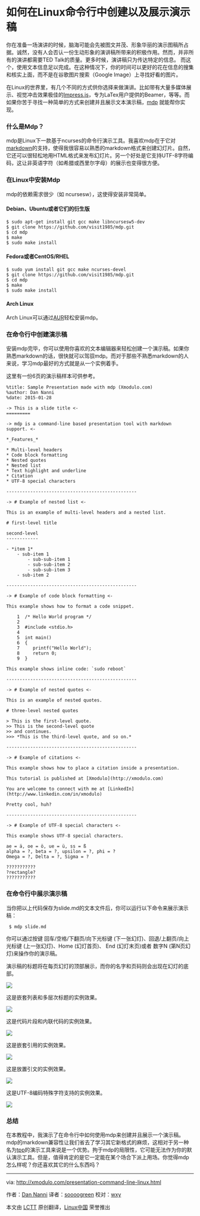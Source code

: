 如何在Linux命令行中创建以及展示演示稿
================================================================================
你在准备一场演讲的时候，脑海可能会先被图文并茂、形象华丽的演示图稿所占据。诚然，没有人会否认一份生动形象的演讲稿所带来的积极作用。然而，并非所有的演讲都需要TED Talk的质量。更多时候，演讲稿只为传达特定的信息。 而这个，使用文本信息足以完成。在这种情况下，你的时间可以更好的花在信息的搜集和核实上面，而不是在谷歌图片搜索（Google Image）上寻找好看的图片。

在Linux的世界里，有几个不同的方式供你选择来做演讲。比如带有大量多媒体展示、视觉冲击效果极佳的[Impress.js][1]，专为LaTex用户提供的Beamer，等等。而如果你苦于寻找一种简单的方式来创建并且展示文本演示稿，[mdp][2] 就能帮你实现。

### 什么是Mdp？ ###

mdp是Linux下一款基于ncurses的命令行演示工具。我喜欢mdp在于它对[markdown][3]的支持，使得我很容易以熟悉的markdown格式来创建幻灯片。自然，它还可以很轻松地用HTML格式来发布幻灯片。另一个好处是它支持UTF-8字符编码，这让非英语字符（如希腊或西里尔字母）的展示也变得很方便。

### 在Linux中安装Mdp ###

mdp的依赖需求很少（如 ncursesw），这使得安装非常简单。

#### Debian、Ubuntu或者它们的衍生版 ####

    $ sudo apt-get install git gcc make libncursesw5-dev
    $ git clone https://github.com/visit1985/mdp.git
    $ cd mdp
    $ make
    $ sudo make install 

#### Fedora或者CentOS/RHEL ####

    $ sudo yum install git gcc make ncurses-devel
    $ git clone https://github.com/visit1985/mdp.git
    $ cd mdp
    $ make
    $ sudo make install 

#### Arch Linux ####

Arch Linux可以通过[AUR][4]轻松安装mdp。

### 在命令行中创建演示稿 ###

安装mdp完毕，你可以使用你喜欢的文本编辑器来轻松创建一个演示稿。如果你熟悉markdown的话，很快就可以驾驭mdp。而对于那些不熟悉markdown的人来说，学习mdp最好的方式就是从一个实例着手。

这里有一份6页的演示稿样本可供参考。

	%title: Sample Presentation made with mdp (Xmodulo.com)
	%author: Dan Nanni
	%date: 2015-01-28
	 
	-> This is a slide title <-
	=========
	 
	-> mdp is a command-line based presentation tool with markdown support. <-
	 
	*_Features_*
	 
	* Multi-level headers
	* Code block formatting
	* Nested quotes
	* Nested list
	* Text highlight and underline
	* Citation
	* UTF-8 special characters
	 
	-------------------------------------------------
	 
	-> # Example of nested list <-
	 
	This is an example of multi-level headers and a nested list.
	 
	# first-level title
	 
	second-level
	------------
	 
	- *item 1*
	    - sub-item 1
	        - sub-sub-item 1
	        - sub-sub-item 2
	        - sub-sub-item 3
	    - sub-item 2
	 
	-------------------------------------------------
	 
	-> # Example of code block formatting <-
	 
	This example shows how to format a code snippet.
	 
	    1  /* Hello World program */
	    2
	    3  #include <stdio.h>
	    4
	    5  int main()
	    6  {
	    7     printf("Hello World");
	    8     return 0;
	    9  }
	 
	This example shows inline code: `sudo reboot`
	 
	-------------------------------------------------
	 
	-> # Example of nested quotes <-
	 
	This is an example of nested quotes.
	 
	# three-level nested quotes
	 
	> This is the first-level quote.
	>> This is the second-level quote
	>> and continues.
	>>> *This is the third-level quote, and so on.*
	 
	-------------------------------------------------
	 
	-> # Example of citations <-
	 
	This example shows how to place a citation inside a presentation.
	 
	This tutorial is published at [Xmodulo](http://xmodulo.com)
	 
	You are welcome to connect with me at [LinkedIn](http://www.linkedin.com/in/xmodulo)
	 
	Pretty cool, huh?
	 
	-------------------------------------------------
	 
	-> # Example of UTF-8 special characters <-
	 
	This example shows UTF-8 special characters.
	 
	ae = ä, oe = ö, ue = ü, ss = ß
	alpha = ?, beta = ?, upsilon = ?, phi = ?
	Omega = ?, Delta = ?, Sigma = ?
	 
	???????????
	?rectangle?
	???????????

### 在命令行中展示演示稿 ###

当你把以上代码保存为slide.md的文本文件后，你可以运行以下命令来展示演示稿：

     $ mdp slide.md 

你可以通过按键 回车/空格/下翻页/向下光标键 (下一张幻灯)、回退/上翻页/向上光标键 (上一张幻灯)、Home (幻灯首页)、 End (幻灯末页)或者 数字N (第N页幻灯)来操作你的演示稿。

演示稿的标题将在每页幻灯的顶部展示，而你的名字和页码则会出现在幻灯的底部。

![](https://farm9.staticflickr.com/8637/16392457702_ec732d0094_c.jpg)

这是嵌套列表和多层次标题的实例效果。

![](https://farm9.staticflickr.com/8567/16367397606_29be7df633_c.jpg)

这是代码片段和内联代码的实例效果。

![](https://farm9.staticflickr.com/8682/15770926144_0f982b0863_b.jpg)

这是嵌套引用的实例效果。

![](https://farm9.staticflickr.com/8587/16393383115_0865c8b89b_c.jpg)

这是放置引文的实例效果。

![](https://farm8.staticflickr.com/7409/16392457712_ed36c14bc2_c.jpg)

这是UTF-8编码特殊字符支持的实例效果。

![](https://farm9.staticflickr.com/8648/16205981560_7fa3debc75_c.jpg)

### 总结 ###

在本教程中，我演示了在命令行中如何使用mdp来创建并且展示一个演示稿。mdp的markdown兼容性让我们省去了学习其它新格式的麻烦，这相对于另一种名为[tpp][5]的演示工具来说是一个优势。拘于mdp的局限性，它可能无法作为你的默认演示工具。但是，值得肯定的是它一定能在某个场合下派上用场。你觉得mdp怎么样呢？你还喜欢其它的什么东西吗？

--------------------------------------------------------------------------------

via: http://xmodulo.com/presentation-command-line-linux.html

作者：[Dan Nanni][a]
译者：[soooogreen](https://github.com/soooogreen)
校对：[wxy](https://github.com/wxy)

本文由 [LCTT](https://github.com/LCTT/TranslateProject) 原创翻译，[Linux中国](http://linux.cn/) 荣誉推出

[a]:http://xmodulo.com/author/nanni
[1]:http://bartaz.github.io/impress.js/
[2]:https://github.com/visit1985/mdp
[3]:http://daringfireball.net/projects/markdown/
[4]:https://aur.archlinux.org/packages/mdp-git/
[5]:http://www.ngolde.de/tpp.html